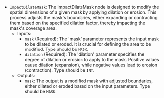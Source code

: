 - `ImpactDilateMask`: The ImpactDilateMask node is designed to modify the spatial dimensions of a given mask by applying dilation or erosion. This process adjusts the mask's boundaries, either expanding or contracting them based on the specified dilation factor, thereby impacting the mask's coverage area.
    - Inputs:
        - `mask` (Required): The 'mask' parameter represents the input mask to be dilated or eroded. It is crucial for defining the area to be modified. Type should be `MASK`.
        - `dilation` (Required): The 'dilation' parameter specifies the degree of dilation or erosion to apply to the mask. Positive values cause dilation (expansion), while negative values lead to erosion (contraction). Type should be `INT`.
    - Outputs:
        - `mask`: The output is a modified mask with adjusted boundaries, either dilated or eroded based on the input parameters. Type should be `MASK`.
